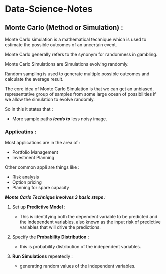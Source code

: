 # Data-Science-Notes

## Monte Carlo (Method or Simulation) :

Monte Carlo simulation is a mathematical technique which is used to estimate the possible outcomes of an uncertain event.

Monte Carlo generally refers to the synonym for randomness in gambling.

Monte Carlo Simulations are Simulations evolving randomly.

Random sampling is used to generate multiple possible outcomes and calculate the average result.

The core idea of Monte Carlo Simulation is that we can get an unbiased, representative group of samples from some large ocean of possibilities if we allow the simulation to evolve randomly.

So in this it states that :
  + More sample paths **_leads to_** less noisy image. 

### Applicatins :
Most applications are in the area of :
  + Portfolio Management
  + Investment Planning

Other common appli are things like :
  + Risk analysis
  + Option pricing
  + Planning for spare capacity

***Monte Carlo Technique involves 3 basic steps :***
  1. Set up **Predictive Model** :

      + This is identifying both the dependent variable to be predicted and the independent variables, also known as the input risk of predictive variables that will drive the predictions.

  2. Specify the **Probability Distribution** :

      + this is probability distribution of the independent variables.

  3. **Run Simulations** repeatedly :

      + generating random values of the independent variables.
